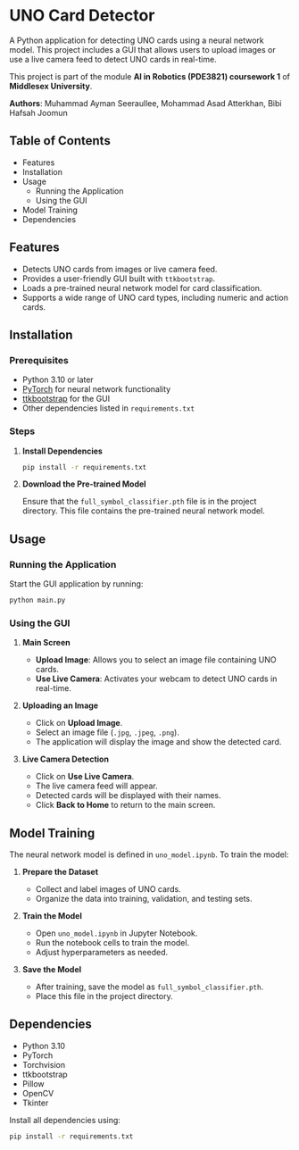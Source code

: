 
# UNO Card Detector

A Python application for detecting UNO cards using a neural network model. This project includes a GUI that allows users to upload images or use a live camera feed to detect UNO cards in real-time.

This project is part of the module **AI in Robotics (PDE3821) coursework 1** of **Middlesex University**.

**Authors**: Muhammad Ayman Seeraullee, Mohammad Asad Atterkhan, Bibi Hafsah Joomun

## Table of Contents

- Features
- Installation
- Usage
  - Running the Application
  - Using the GUI
- Model Training
- Dependencies

## Features

- Detects UNO cards from images or live camera feed.
- Provides a user-friendly GUI built with `ttkbootstrap`.
- Loads a pre-trained neural network model for card classification.
- Supports a wide range of UNO card types, including numeric and action cards.

## Installation

### Prerequisites

- Python 3.10 or later
- [PyTorch](https://pytorch.org/) for neural network functionality
- [ttkbootstrap](https://github.com/israel-dryer/ttkbootstrap) for the GUI
- Other dependencies listed in `requirements.txt`

### Steps

1. **Install Dependencies**

   ```bash
   pip install -r requirements.txt
   ```

2. **Download the Pre-trained Model**

   Ensure that the `full_symbol_classifier.pth` file is in the project directory. This file contains the pre-trained neural network model.

## Usage

### Running the Application

Start the GUI application by running:

```bash
python main.py
```

### Using the GUI

1. **Main Screen**

   - **Upload Image**: Allows you to select an image file containing UNO cards.
   - **Use Live Camera**: Activates your webcam to detect UNO cards in real-time.

2. **Uploading an Image**

   - Click on **Upload Image**.
   - Select an image file (`.jpg`, `.jpeg`, `.png`).
   - The application will display the image and show the detected card.

3. **Live Camera Detection**

   - Click on **Use Live Camera**.
   - The live camera feed will appear.
   - Detected cards will be displayed with their names.
   - Click **Back to Home** to return to the main screen.

## Model Training

The neural network model is defined in `uno_model.ipynb`. To train the model:

1. **Prepare the Dataset**

   - Collect and label images of UNO cards.
   - Organize the data into training, validation, and testing sets.

2. **Train the Model**

   - Open `uno_model.ipynb` in Jupyter Notebook.
   - Run the notebook cells to train the model.
   - Adjust hyperparameters as needed.

3. **Save the Model**

   - After training, save the model as `full_symbol_classifier.pth`.
   - Place this file in the project directory.

## Dependencies

- Python 3.10
- PyTorch
- Torchvision
- ttkbootstrap
- Pillow
- OpenCV
- Tkinter

Install all dependencies using:

```bash
pip install -r requirements.txt
```

